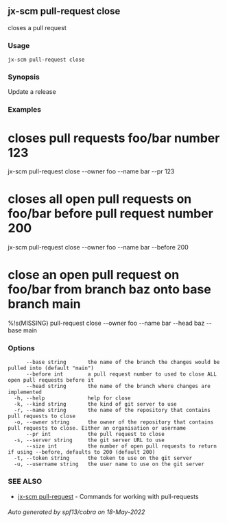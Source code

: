 ## jx-scm pull-request close

closes a pull request

### Usage

```
jx-scm pull-request close
```

### Synopsis

Update a release

### Examples

  # closes pull requests foo/bar number 123
  jx-scm pull-request close --owner foo --name bar --pr 123
  
  # closes all open pull requests on foo/bar before pull request number 200
  jx-scm pull-request close --owner foo --name bar --before 200
  
  # close an open pull request on foo/bar from branch baz onto base branch main
  %!s(MISSING) pull-request close --owner foo --name bar --head baz --base main

### Options

```
      --base string       the name of the branch the changes would be pulled into (default "main")
      --before int        a pull request number to used to close ALL open pull requests before it
      --head string       the name of the branch where changes are implemented
  -h, --help              help for close
  -k, --kind string       the kind of git server to use
  -r, --name string       the name of the repository that contains pull requests to close
  -o, --owner string      the owner of the repository that contains pull requests to close. Either an organisation or username
      --pr int            the pull request to close
  -s, --server string     the git server URL to use
      --size int          the number of open pull requests to return if using --before, defaults to 200 (default 200)
  -t, --token string      the token to use on the git server
  -u, --username string   the user name to use on the git server
```

### SEE ALSO

* [jx-scm pull-request](jx-scm_pull-request.md)	 - Commands for working with pull-requests

###### Auto generated by spf13/cobra on 18-May-2022
